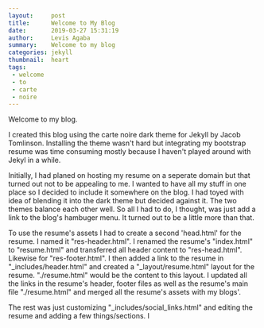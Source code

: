 ```yaml
---
layout:     post
title:      Welcome to My Blog
date:       2019-03-27 15:31:19
author:     Levis Agaba
summary:    Welcome to my blog
categories: jekyll
thumbnail:  heart
tags:
 - welcome
 - to
 - carte
 - noire
---
```


Welcome to my blog.

I created this blog using the carte noire dark theme for Jekyll by Jacob Tomlinson.
Installing the theme wasn't hard but integrating my bootstrap resume was time consuming mostly because I haven't played around with Jekyl in a while.

Initially, I had planed on hosting my resume on a seperate domain but that turned out not to be appealing to me. I wanted to have all my stuff in one place
so I decided to include it somewhere on the blog. I had toyed with idea of blending it into the dark theme but decided against it. The two themes
balance each other well.  So all I had to do, I thought, was just add a link to the blog's hambuger menu. It turned out to be a little more than that. 

To use the resume's assets I had to create a second 'head.html' for the resume. I named it "res-header.html". I renamed the resume's "index.html" to "resume.html" and transferred 
all header content to "res-head.html". Likewise for "res-footer.html". I then added a link to the resume in "_includes/header.html" and created a "_layout/resume.html"  layout for the resume. "./resume.html" would be the content to this layout. I updated all the links in the resume's header, footer files as well as the resume's main file "./resume.html" and merged all the resume's assets with my blogs'. 

The rest was just customizing "_includes/social_links.html" and editing the resume and adding a few things/sections. I